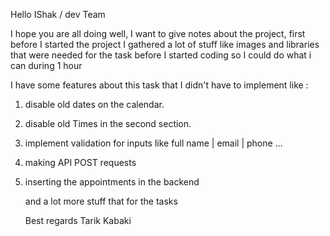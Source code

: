 Hello IShak / dev Team

I hope you are all doing well, I want to give notes about the project, first before I started the project I gathered a lot of stuff like images and libraries that were needed for the task before I started coding so I could do what i can during 1 hour

I have some features about this task that I didn't have to implement like :

1. disable old dates on the calendar.
2. disable old Times in the second section.
3. implement validation for inputs like full name | email | phone ...
4. making API POST requests
5. inserting the appointments in the backend

   and a lot more stuff that for the tasks

   Best regards
   Tarik Kabaki
